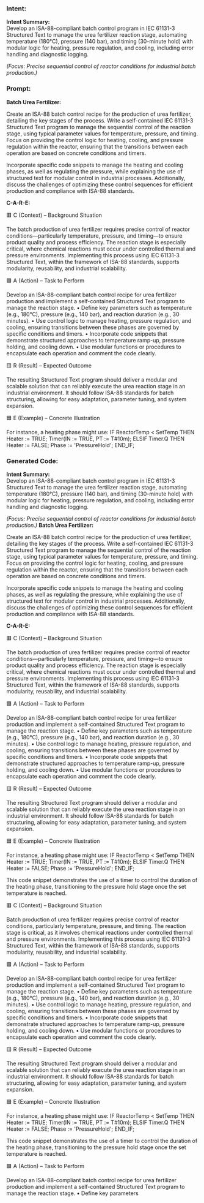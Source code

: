 ### Intent:
**Intent Summary:**  
Develop an ISA-88-compliant batch control program in IEC 61131-3 Structured Text to manage the urea fertilizer reaction stage, automating temperature (180°C), pressure (140 bar), and timing (30-minute hold) with modular logic for heating, pressure regulation, and cooling, including error handling and diagnostic logging.  

*(Focus: Precise sequential control of reactor conditions for industrial batch production.)*

### Prompt:
**Batch Urea Fertilizer:**

Create an ISA-88 batch control recipe for the production of urea fertilizer, detailing the key stages of the process. Write a self-contained IEC 61131-3 Structured Text program to manage the sequential control of the reaction stage, using typical parameter values for temperature, pressure, and timing. Focus on providing the control logic for heating, cooling, and pressure regulation within the reactor, ensuring that the transitions between each operation are based on concrete conditions and timers.

Incorporate specific code snippets to manage the heating and cooling phases, as well as regulating the pressure, while explaining the use of structured text for modular control in industrial processes. Additionally, discuss the challenges of optimizing these control sequences for efficient production and compliance with ISA-88 standards.


**C-A-R-E:**

🟥 C (Context) – Background Situation

The batch production of urea fertilizer requires precise control of reactor conditions—particularly temperature, pressure, and timing—to ensure product quality and process efficiency. The reaction stage is especially critical, where chemical reactions must occur under controlled thermal and pressure environments. Implementing this process using IEC 61131-3 Structured Text, within the framework of ISA-88 standards, supports modularity, reusability, and industrial scalability.

🟩 A (Action) – Task to Perform

Develop an ISA-88-compliant batch control recipe for urea fertilizer production and implement a self-contained Structured Text program to manage the reaction stage.
	•	Define key parameters such as temperature (e.g., 180°C), pressure (e.g., 140 bar), and reaction duration (e.g., 30 minutes).
	•	Use control logic to manage heating, pressure regulation, and cooling, ensuring transitions between these phases are governed by specific conditions and timers.
	•	Incorporate code snippets that demonstrate structured approaches to temperature ramp-up, pressure holding, and cooling down.
	•	Use modular functions or procedures to encapsulate each operation and comment the code clearly.

🟨 R (Result) – Expected Outcome

The resulting Structured Text program should deliver a modular and scalable solution that can reliably execute the urea reaction stage in an industrial environment. It should follow ISA-88 standards for batch structuring, allowing for easy adaptation, parameter tuning, and system expansion.

🟦 E (Example) – Concrete Illustration

For instance, a heating phase might use:
IF ReactorTemp < SetTemp THEN
   Heater := TRUE;
   Timer(IN := TRUE, PT := T#10m);
ELSIF Timer.Q THEN
   Heater := FALSE;
   Phase := 'PressureHold';
END_IF;

### Generated Code:
**Intent Summary:**  
Develop an ISA-88-compliant batch control program in IEC 61131-3 Structured Text to manage the urea fertilizer reaction stage, automating temperature (180°C), pressure (140 bar), and timing (30-minute hold) with modular logic for heating, pressure regulation, and cooling, including error handling and diagnostic logging.  

*(Focus: Precise sequential control of reactor conditions for industrial batch production.)*
**Batch Urea Fertilizer:**

Create an ISA-88 batch control recipe for the production of urea fertilizer, detailing the key stages of the process. Write a self-contained IEC 61131-3 Structured Text program to manage the sequential control of the reaction stage, using typical parameter values for temperature, pressure, and timing. Focus on providing the control logic for heating, cooling, and pressure regulation within the reactor, ensuring that the transitions between each operation are based on concrete conditions and timers.

Incorporate specific code snippets to manage the heating and cooling phases, as well as regulating the pressure, while explaining the use of structured text for modular control in industrial processes. Additionally, discuss the challenges of optimizing these control sequences for efficient production and compliance with ISA-88 standards.


**C-A-R-E:**

🟥 C (Context) – Background Situation

The batch production of urea fertilizer requires precise control of reactor conditions—particularly temperature, pressure, and timing—to ensure product quality and process efficiency. The reaction stage is especially critical, where chemical reactions must occur under controlled thermal and pressure environments. Implementing this process using IEC 61131-3 Structured Text, within the framework of ISA-88 standards, supports modularity, reusability, and industrial scalability.

🟩 A (Action) – Task to Perform

Develop an ISA-88-compliant batch control recipe for urea fertilizer production and implement a self-contained Structured Text program to manage the reaction stage.
	•	Define key parameters such as temperature (e.g., 180°C), pressure (e.g., 140 bar), and reaction duration (e.g., 30 minutes).
	•	Use control logic to manage heating, pressure regulation, and cooling, ensuring transitions between these phases are governed by specific conditions and timers.
	•	Incorporate code snippets that demonstrate structured approaches to temperature ramp-up, pressure holding, and cooling down.
	•	Use modular functions or procedures to encapsulate each operation and comment the code clearly.

🟨 R (Result) – Expected Outcome

The resulting Structured Text program should deliver a modular and scalable solution that can reliably execute the urea reaction stage in an industrial environment. It should follow ISA-88 standards for batch structuring, allowing for easy adaptation, parameter tuning, and system expansion.

🟦 E (Example) – Concrete Illustration

For instance, a heating phase might use:
IF ReactorTemp < SetTemp THEN
   Heater := TRUE;
   Timer(IN := TRUE, PT := T#10m);
ELSIF Timer.Q THEN
   Heater := FALSE;
   Phase := 'PressureHold';
END_IF;  

This code snippet demonstrates the use of a timer to control the duration of the heating phase, transitioning to the pressure hold stage once the set temperature is reached.

🟥 C (Context) – Background Situation

Batch production of urea fertilizer requires precise control of reactor conditions, particularly temperature, pressure, and timing. The reaction stage is critical, as it involves chemical reactions under controlled thermal and pressure environments. Implementing this process using IEC 61131-3 Structured Text, within the framework of ISA-88 standards, supports modularity, reusability, and industrial scalability.

🟩 A (Action) – Task to Perform

Develop an ISA-88-compliant batch control recipe for urea fertilizer production and implement a self-contained Structured Text program to manage the reaction stage.
	•	Define key parameters such as temperature (e.g., 180°C), pressure (e.g., 140 bar), and reaction duration (e.g., 30 minutes).
	•	Use control logic to manage heating, pressure regulation, and cooling, ensuring transitions between these phases are governed by specific conditions and timers.
	•	Incorporate code snippets that demonstrate structured approaches to temperature ramp-up, pressure holding, and cooling down.
	•	Use modular functions or procedures to encapsulate each operation and comment the code clearly.

🟨 R (Result) – Expected Outcome

The resulting Structured Text program should deliver a modular and scalable solution that can reliably execute the urea reaction stage in an industrial environment. It should follow ISA-88 standards for batch structuring, allowing for easy adaptation, parameter tuning, and system expansion.

🟦 E (Example) – Concrete Illustration

For instance, a heating phase might use:
IF ReactorTemp < SetTemp THEN
   Heater := TRUE;
   Timer(IN := TRUE, PT := T#10m);
ELSIF Timer.Q THEN
   Heater := FALSE;
   Phase := 'PressureHold';
END_IF;  

This code snippet demonstrates the use of a timer to control the duration of the heating phase, transitioning to the pressure hold stage once the set temperature is reached.

🟩 A (Action) – Task to Perform

Develop an ISA-88-compliant batch control recipe for urea fertilizer production and implement a self-contained Structured Text program to manage the reaction stage.
	•	Define key parameters
